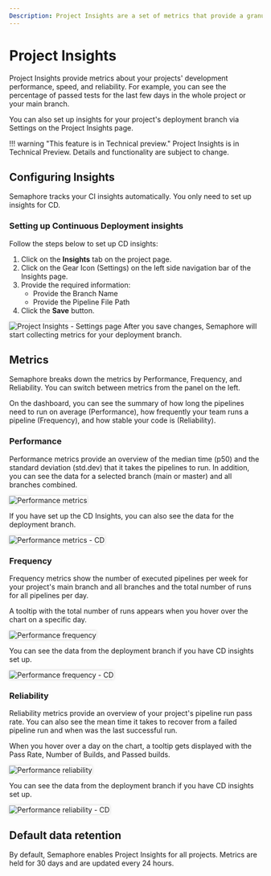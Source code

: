 ```yaml
---
Description: Project Insights are a set of metrics that provide a granular view of your project.
---
```

# Project Insights
Project Insights provide metrics about your projects' development performance, speed, and reliability. For example, you can
see the percentage of passed tests for the last few days in the whole project or your main branch.

You can also set up insights for your project's deployment branch via Settings on the Project Insights page.

!!! warning "This feature is in Technical preview."
    Project Insights is in Technical Preview. Details and functionality are subject to change.



## Configuring Insights

Semaphore tracks your CI insights automatically. You only need to set up insights for CD. 

### Setting up Continuous Deployment insights

Follow the steps below to set up CD insights:

1. Click on the **Insights** tab on the project page.
2. Click on the Gear Icon (Settings) on the left side navigation bar of the Insights page.
3. Provide the required information:
    - Provide the Branch Name
    - Provide the Pipeline File Path
4. Click the **Save** button.


<img style="box-shadow: 0 0 5px #ccc" src="/score/img/settings.png" alt="Project Insights - Settings page">
After you save changes, Semaphore will start collecting metrics for your deployment branch.


## Metrics
Semaphore breaks down the metrics by Performance, Frequency, and Reliability. You can switch between metrics from the panel
on the left.

On the dashboard, you can see the summary of how long the pipelines need to run on average (Performance), how frequently
your team runs a pipeline (Frequency), and how stable your code is (Reliability).

### Performance
Performance metrics provide an overview of the median time (p50) and the standard deviation (std.dev) that it takes the 
pipelines to run. In addition, you can see the data for a selected branch (main or master) and all branches combined.

<img style="box-shadow: 0 0 5px #ccc" src="/score/img/perf.png" alt="Performance metrics">

If you have set up the CD Insights, you can also see the data for the deployment branch.

<img style="box-shadow: 0 0 5px #ccc" src="/score/img/cd_perf.png" alt="Performance metrics - CD">

### Frequency
Frequency metrics show the number of executed pipelines per week for your project's main branch and all 
branches and the total number of runs for all pipelines per day.

A tooltip with the total number of runs appears when you hover over the chart on a specific day.

<img style="box-shadow: 0 0 5px #ccc" src="/score/img/ci_freq.png" alt="Performance frequency">

You can see the data from the deployment branch if you have CD insights set up.

<img style="box-shadow: 0 0 5px #ccc" src="/score/img/cd_freq.png" alt="Performance frequency - CD">

### Reliability

Reliability metrics provide an overview of your project's pipeline run pass rate. You can also see the 
mean time it takes to recover from a failed pipeline run and when was the last successful run.

When you hover over a day on the chart, a tooltip gets displayed with the Pass Rate, Number of Builds, and Passed builds.

<img style="box-shadow: 0 0 5px #ccc" src="/score/img/ci_rel.png" alt="Performance reliability">

You can see the data from the deployment branch if you have CD insights set up.

<img style="box-shadow: 0 0 5px #ccc" src="/score/img/cd_rel.png" alt="Performance reliability - CD">


## Default data retention

By default, Semaphore enables Project Insights for all projects. 
Metrics are held for 30 days and are updated every 24 hours.